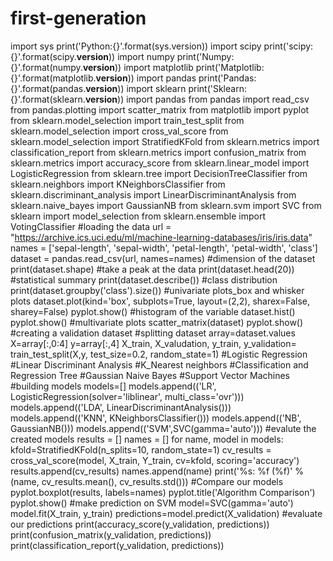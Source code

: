 # first-generation
import sys
print('Python:{}'.format(sys.version))
import scipy
print('scipy: {}'.format(scipy.__version__))
import numpy
print('Numpy:{}'.format(numpy.__version__))
import matplotlib
print('Matplotlib:{}'.format(matplotlib.__version__))
import pandas
print('Pandas:{}'.format(pandas.__version__))
import sklearn
print('Sklearn:{}'.format(sklearn.__version__))
import pandas
from pandas import read_csv
from pandas.plotting import scatter_matrix
from matplotlib import pyplot
from sklearn.model_selection import train_test_split
from sklearn.model_selection import cross_val_score
from sklearn.model_selection import StratifiedKFold
from sklearn.metrics import classification_report
from sklearn.metrics import confusion_matrix
from sklearn.metrics import accuracy_score
from sklearn.linear_model import LogisticRegression
from sklearn.tree import DecisionTreeClassifier
from sklearn.neighbors import KNeighborsClassifier
from sklearn.discriminant_analysis import LinearDiscriminantAnalysis
from sklearn.naive_bayes import GaussianNB
from sklearn.svm import SVC
from sklearn import model_selection
from sklearn.ensemble import VotingClassifier
#loading the data
url = "https://archive.ics.uci.edu/ml/machine-learning-databases/iris/iris.data"
names = ['sepal-length', 'sepal-width', 'petal-length', 'petal-width', 'class']
dataset = pandas.read_csv(url, names=names)
#dimension of the dataset
print(dataset.shape)
#take a peak at the data
print(dataset.head(20))
#statistical summary
print(dataset.describe())
#class distribution
print(dataset.groupby('class').size())
#univariate plots_box and whisker plots
dataset.plot(kind='box', subplots=True, layout=(2,2), sharex=False, sharey=False)
pyplot.show()
#histogram of the variable
dataset.hist()
pyplot.show()
#multivariate plots
scatter_matrix(dataset)
pyplot.show()
#creating a validation dataset
#splitting dataset
array=dataset.values
X=array[:,0:4]
y=array[:,4]
X_train, X_valudation, y_train, y_validation= train_test_split(X,y, test_size=0.2, random_state=1)
#Logistic Regression
#Linear Discriminant Analysis
#K_Nearest neighbors
#Classification and Regression Tree
#Gaussian Naive Bayes
#Support Vector Machines
#building models
models=[]
models.append(('LR', LogisticRegression(solver='liblinear', multi_class='ovr')))
models.append(('LDA', LinearDiscriminantAnalysis()))
models.append(('KNN', KNeighborsClassifier()))
models.append(('NB', GaussianNB()))
models.append(('SVM',SVC(gamma='auto')))
#evalute the created models
results = []
names = []
for name, model in models:
    kfold=StratifiedKFold(n_splits=10, random_state=1)
    cv_results = cross_val_score(model, X_train, Y_train, cv=kfold, scoring='accuracy')
    results.append(cv_results)
    names.append(name)
    print('%s: %f (%f)' % (name, cv_results.mean(), cv_results.std()))
#Compare our models
pyplot.boxplot(results, labels=names)
pyplot.title('Algorithm Comparison')
pyplot.show()
#make prediction on SVM
model=SVC(gamma='auto')
model.fit(X_train, y_train)
predictions=model.predict(X_validation)
#evaluate our predictions
print(accuracy_score(y_validation, predictions))
print(confusion_matrix(y_validation, predictions))
print(classification_report(y_validation, predictions))
